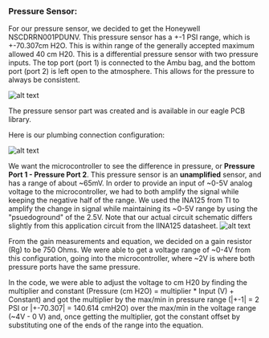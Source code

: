 ### Pressure Sensor:

For our pressure sensor, we decided to get the Honeywell NSCDRRN001PDUNV. This pressure sensor has a +-1 PSI range, which is +-70.307cm H2O. This is within range of the generally accepted maximum allowed 40 cm H20. This is a differential pressure sensor with two pressure inputs. The top port (port 1) is connected to the Ambu bag, and the bottom port (port 2) is left open to the atmosphere. This allows for the pressure to always be consistent. 


![alt text][pinout]

The pressure sensor part was created and is available in our eagle PCB library.

Here is our plumbing connection configuration:

![alt text][plumbingconfig]

We want the microcontroller to see the difference in pressure, or **Pressure Port 1 - Pressure Port 2**. This pressure sensor is an **unamplified** sensor, and has a range of about ~65mV. In order to provide an input of ~0-5V analog voltage to the microcontroller, we had to both amplify the signal while keeping the negative half of the range. We used the INA125 from TI to amplify the change in signal while maintaining its ~0-5V range by using the "psuedoground" of the 2.5V. Note that our actual circuit schematic differs slightly from this application circuit from the IINA125 datasheet.
![alt text][ina125]

From the gain measurements and equation, we decided on a gain resistor (Rg) to be 750 Ohms. We were able to get a voltage range of ~0-4V from this configuration, going into the microcontroller, where ~2V is where both pressure ports have the same pressure.

In the code, we were able to adjust the voltage to cm H20 by finding the multiplier and constant (Pressure (cm H2O) = multiplier * Input (V) + Constant) and got the multiplier by the max/min in pressure range (|+-1| = 2 PSI or |+-70.307| = 140.614 cmH2O) over the max/min in the voltage range (~4V - 0 V) and, once getting the multiplier, got the constant offset by substituting one of the ends of the range into the equation. 

[pinout]: https://github.com/kebroad/TigerVent/blob/master/Tutorials/Pressure%20Sensor/images/pinout.JPG

[plumbingconfig]: https://github.com/kebroad/TigerVent/blob/master/Tutorials/Pressure%20Sensor/images/plumbingconfig.jpg

[ina125]: https://github.com/kebroad/TigerVent/blob/master/Tutorials/Pressure%20Sensor/images/ina125.JPG
